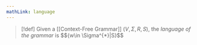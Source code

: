 ```yaml
---
mathLink: language
---
```

>[!def]
>Given a [[Context-Free Grammar]] $(V,\Sigma,R,S)$, the *language of the grammar* is $$\{w\in \Sigma^{*}|S}$$